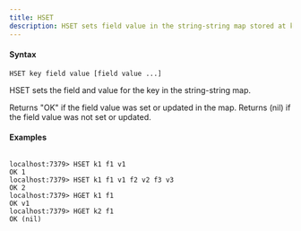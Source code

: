 ```yaml
---
title: HSET
description: HSET sets field value in the string-string map stored at key
---
```


<!-- This file is automatically generated. Any modifications made directly to this file
  may be overwritten. For more details on how this file is generated and how to use
  the related commands, refer to the documentation available in the `internal/cmd/cmd_*.go` files.
-->

#### Syntax

```
HSET key field value [field value ...]
```


HSET sets the field and value for the key in the string-string map.

Returns "OK" if the field value was set or updated in the map. Returns (nil) if the
field value was not set or updated.
	

#### Examples

```

localhost:7379> HSET k1 f1 v1
OK 1
localhost:7379> HSET k1 f1 v1 f2 v2 f3 v3
OK 2
localhost:7379> HGET k1 f1
OK v1
localhost:7379> HGET k2 f1
OK (nil)
	
```
